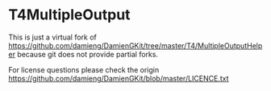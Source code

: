 # T4MultipleOutput

This is just a virtual fork of
  https://github.com/damieng/DamienGKit/tree/master/T4/MultipleOutputHelper
because git does not provide partial forks.

For license questions please check the origin
  https://github.com/damieng/DamienGKit/blob/master/LICENCE.txt
